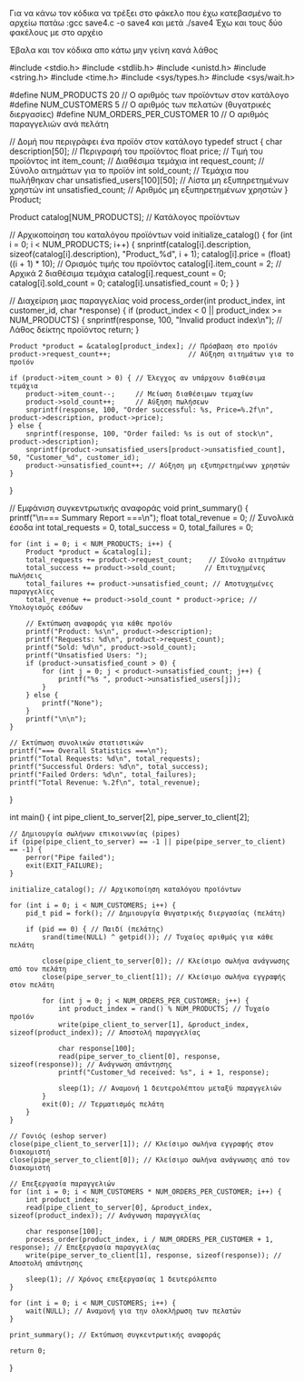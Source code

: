 Για να κάνω τον κόδικα να τρέξει στο φάκελο που έχω κατεβασμένο το αρχείω πατάω :gcc save4.c -o save4 και μετά ./save4
Έχω και τους δύο φακέλους με στο αρχέιο 

Έβαλα και τον κόδικα απο κάτω μην γείνη κανά λάθος



#include <stdio.h>
#include <stdlib.h>
#include <unistd.h>
#include <string.h>
#include <time.h>
#include <sys/types.h>
#include <sys/wait.h>

#define NUM_PRODUCTS 20        // Ο αριθμός των προϊόντων στον κατάλογο
#define NUM_CUSTOMERS 5        // Ο αριθμός των πελατών (θυγατρικές διεργασίες)
#define NUM_ORDERS_PER_CUSTOMER 10 // Ο αριθμός παραγγελιών ανά πελάτη

// Δομή που περιγράφει ένα προϊόν στον κατάλογο
typedef struct {
    char description[50];      // Περιγραφή του προϊόντος
    float price;               // Τιμή του προϊόντος
    int item_count;            // Διαθέσιμα τεμάχια
    int request_count;         // Σύνολο αιτημάτων για το προϊόν
    int sold_count;            // Τεμάχια που πωλήθηκαν
    char unsatisfied_users[100][50]; // Λίστα μη εξυπηρετημένων χρηστών
    int unsatisfied_count;     // Αριθμός μη εξυπηρετημένων χρηστών
} Product;

Product catalog[NUM_PRODUCTS]; // Κατάλογος προϊόντων

// Αρχικοποίηση του καταλόγου προϊόντων
void initialize_catalog() {
    for (int i = 0; i < NUM_PRODUCTS; i++) {
        snprintf(catalog[i].description, sizeof(catalog[i].description), "Product_%d", i + 1);
        catalog[i].price = (float)((i + 1) * 10); // Ορισμός τιμής του προϊόντος
        catalog[i].item_count = 2;               // Αρχικά 2 διαθέσιμα τεμάχια
        catalog[i].request_count = 0;
        catalog[i].sold_count = 0;
        catalog[i].unsatisfied_count = 0;
    }
}

// Διαχείριση μιας παραγγελίας
void process_order(int product_index, int customer_id, char *response) {
    if (product_index < 0 || product_index >= NUM_PRODUCTS) {
        snprintf(response, 100, "Invalid product index\n"); // Λάθος δείκτης προϊόντος
        return;
    }

    Product *product = &catalog[product_index]; // Πρόσβαση στο προϊόν
    product->request_count++;                   // Αύξηση αιτημάτων για το προϊόν

    if (product->item_count > 0) { // Έλεγχος αν υπάρχουν διαθέσιμα τεμάχια
        product->item_count--;     // Μείωση διαθέσιμων τεμαχίων
        product->sold_count++;     // Αύξηση πωλήσεων
        snprintf(response, 100, "Order successful: %s, Price=%.2f\n", product->description, product->price);
    } else {
        snprintf(response, 100, "Order failed: %s is out of stock\n", product->description);
        snprintf(product->unsatisfied_users[product->unsatisfied_count], 50, "Customer_%d", customer_id);
        product->unsatisfied_count++; // Αύξηση μη εξυπηρετημένων χρηστών
    }
}

// Εμφάνιση συγκεντρωτικής αναφοράς
void print_summary() {
    printf("\n=== Summary Report ===\n");
    float total_revenue = 0; // Συνολικά έσοδα
    int total_requests = 0, total_success = 0, total_failures = 0;

    for (int i = 0; i < NUM_PRODUCTS; i++) {
        Product *product = &catalog[i];
        total_requests += product->request_count;    // Σύνολο αιτημάτων
        total_success += product->sold_count;       // Επιτυχημένες πωλήσεις
        total_failures += product->unsatisfied_count; // Αποτυχημένες παραγγελίες
        total_revenue += product->sold_count * product->price; // Υπολογισμός εσόδων

        // Εκτύπωση αναφοράς για κάθε προϊόν
        printf("Product: %s\n", product->description);
        printf("Requests: %d\n", product->request_count);
        printf("Sold: %d\n", product->sold_count);
        printf("Unsatisfied Users: ");
        if (product->unsatisfied_count > 0) {
            for (int j = 0; j < product->unsatisfied_count; j++) {
                printf("%s ", product->unsatisfied_users[j]);
            }
        } else {
            printf("None");
        }
        printf("\n\n");
    }

    // Εκτύπωση συνολικών στατιστικών
    printf("=== Overall Statistics ===\n");
    printf("Total Requests: %d\n", total_requests);
    printf("Successful Orders: %d\n", total_success);
    printf("Failed Orders: %d\n", total_failures);
    printf("Total Revenue: %.2f\n", total_revenue);
}

int main() {
    int pipe_client_to_server[2], pipe_server_to_client[2];

    // Δημιουργία σωλήνων επικοινωνίας (pipes)
    if (pipe(pipe_client_to_server) == -1 || pipe(pipe_server_to_client) == -1) {
        perror("Pipe failed");
        exit(EXIT_FAILURE);
    }

    initialize_catalog(); // Αρχικοποίηση καταλόγου προϊόντων

    for (int i = 0; i < NUM_CUSTOMERS; i++) {
        pid_t pid = fork(); // Δημιουργία θυγατρικής διεργασίας (πελάτη)

        if (pid == 0) { // Παιδί (πελάτης)
            srand(time(NULL) ^ getpid()); // Τυχαίος αριθμός για κάθε πελάτη

            close(pipe_client_to_server[0]); // Κλείσιμο σωλήνα ανάγνωσης από τον πελάτη
            close(pipe_server_to_client[1]); // Κλείσιμο σωλήνα εγγραφής στον πελάτη

            for (int j = 0; j < NUM_ORDERS_PER_CUSTOMER; j++) {
                int product_index = rand() % NUM_PRODUCTS; // Τυχαίο προϊόν
                write(pipe_client_to_server[1], &product_index, sizeof(product_index)); // Αποστολή παραγγελίας

                char response[100];
                read(pipe_server_to_client[0], response, sizeof(response)); // Ανάγνωση απάντησης
                printf("Customer_%d received: %s", i + 1, response);

                sleep(1); // Αναμονή 1 δευτερολέπτου μεταξύ παραγγελιών
            }
            exit(0); // Τερματισμός πελάτη
        }
    }

    // Γονιός (eshop server)
    close(pipe_client_to_server[1]); // Κλείσιμο σωλήνα εγγραφής στον διακομιστή
    close(pipe_server_to_client[0]); // Κλείσιμο σωλήνα ανάγνωσης από τον διακομιστή

    // Επεξεργασία παραγγελιών
    for (int i = 0; i < NUM_CUSTOMERS * NUM_ORDERS_PER_CUSTOMER; i++) {
        int product_index;
        read(pipe_client_to_server[0], &product_index, sizeof(product_index)); // Ανάγνωση παραγγελίας

        char response[100];
        process_order(product_index, i / NUM_ORDERS_PER_CUSTOMER + 1, response); // Επεξεργασία παραγγελίας
        write(pipe_server_to_client[1], response, sizeof(response)); // Αποστολή απάντησης

        sleep(1); // Χρόνος επεξεργασίας 1 δευτερόλεπτο
    }

    for (int i = 0; i < NUM_CUSTOMERS; i++) {
        wait(NULL); // Αναμονή για την ολοκλήρωση των πελατών
    }

    print_summary(); // Εκτύπωση συγκεντρωτικής αναφοράς

    return 0;
}
